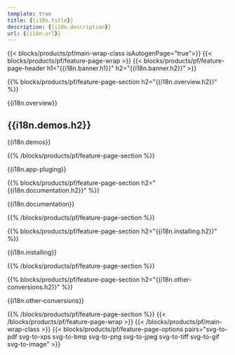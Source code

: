 ```yaml
---
template: true
title: {{i18n.title}}
description: {{i18n.description}}
url: {{i18n.url}}
---
```


{{< blocks/products/pf/main-wrap-class isAutogenPage="true">}}
{{< blocks/products/pf/feature-page-wrap >}}
{{< blocks/products/pf/feature-page-header h1="{{i18n.banner.h1}}"  h2="{{i18n.banner.h2}}" >}}

{{% blocks/products/pf/feature-page-section  h2="{{i18n.overview.h2}}" %}}

{{i18n.overview}}

<h2>{{i18n.demos.h2}}</h2>

{{i18n.demos}}

{{% /blocks/products/pf/feature-page-section %}}

{{i18n.app-pluging}}

{{% blocks/products/pf/feature-page-section  h2="{{i18n.documentation.h2}}" %}}

{{i18n.documentation}}

{{% /blocks/products/pf/feature-page-section %}}

{{% blocks/products/pf/feature-page-section  h2="{{i18n.installing.h2}}" %}}

{{i18n.installing}}

{{% /blocks/products/pf/feature-page-section %}}

{{% blocks/products/pf/feature-page-section  h2="{{i18n.other-conversions.h2}}" %}}

{{i18n.other-conversions}}

{{% /blocks/products/pf/feature-page-section %}}
{{< /blocks/products/pf/feature-page-wrap >}}
{{< /blocks/products/pf/main-wrap-class >}}
{{< blocks/products/pf/feature-page-options pairs="svg-to-pdf svg-to-xps svg-to-bmp svg-to-png svg-to-jpeg svg-to-tiff svg-to-gif svg-to-image" >}}